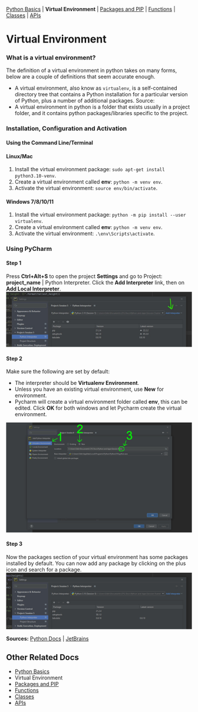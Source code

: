 
[Python Basics](https://github.com/ZackAtama/python_basics) | **Virtual Environment** | [Packages and PIP](https://github.com/ZackAtama/python_basics/tree/dev/pip) | [Functions](https://github.com/ZackAtama/python_basics/tree/dev/functions) | [Classes](https://github.com/ZackAtama/python_basics/tree/dev/classes) |  [APIs](https://github.com/ZackAtama/python_basics/tree/dev/apis)

# Virtual Environment
### What is a virtual environment?
The definition of a virtual environment in python takes on many forms, below are a couple of definitions that seem accurate enough.
- A virtual environment, also know as <code>virtualenv</code>, is a self-contained directory tree that contains a Python installation for a particular version of Python, plus a number of additional packages. Source: 
- A virtual environment in python is a folder that exists usually in a project folder, and it contains python packages/libraries specific to the project.

### Installation, Configuration and Activation
#### Using the Command Line/Terminal
#### Linux/Mac
1. Install the virtual environment package: `sudo apt-get install python3.10-venv`.
2. Create a virtual environment called **env**: `python -m venv env`.
3. Activate the virtual environment: `source env/bin/activate`.

#### Windows 7/8/10/11
1. Install the virtual environment package: `python -m pip install --user virtualenv`.
2. Create a virtual environment called **env**: `python -m venv env`.
3. Activate the virtual environment: `.\env\Scripts\activate`.

### Using PyCharm
#### Step 1
Press **Ctrl+Alt+S** to open the project **Settings** and go to Project: **project_name** | Python Interpreter. Click the **Add Interpreter** link, then on **Add Local Interpreter**.
![Add Interpreter](https://github.com/ZackAtama/python_basics/blob/dev/assets/screenshots/img_0.jpg)

#### Step 2
Make sure the following are set by default:
 - The interpreter should be **Virtualenv Environment**.
 - Unless you have an existing virtual environment, use **New** for environment.
 - Pycharm will create a virtual environment folder called **env**, this can be edited. Click **OK** for both windows and let Pycharm create the virtual environment.
 
 ![Create Virtual Environment](https://github.com/ZackAtama/python_basics/blob/dev/assets/screenshots/img_1.jpg)

#### Step 3
Now the packages section of your virtual environment has some packages installed by default. You can now add any package by clicking on the plus icon and search for a package.
![Create Virtual Environment](https://github.com/ZackAtama/python_basics/blob/dev/assets/screenshots/img_2.jpg)

**Sources:** [Python Docs](https://docs.python.org/3/tutorial/venv.html#creating-virtual-environments) | [JetBrains](https://www.jetbrains.com/help/pycharm/creating-virtual-environment.html#python_create_virtual_env)

## Other Related Docs
- [Python Basics](https://github.com/ZackAtama/python_basics/tree/dev/python_basics)
- Virtual Environment
- [Packages and PIP](https://github.com/ZackAtama/python_basics/tree/dev/pip)
- [Functions](https://github.com/ZackAtama/python_basics/tree/dev/functions)
- [Classes](https://github.com/ZackAtama/python_basics/tree/dev/classes)
- [APIs](https://github.com/ZackAtama/python_basics/tree/dev/apis)
